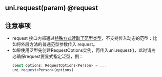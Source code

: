 ## uni.request(param) @request

<!-- UTSAPIJSON.request.description -->

<!-- UTSAPIJSON.request.param -->

<!-- UTSAPIJSON.request.returnValue -->

<!-- UTSAPIJSON.request.compatibility -->

<!-- UTSAPIJSON.request.tutorial -->

<!-- UTSAPIJSON.general_type.name -->

<!-- UTSAPIJSON.general_type.param -->

## 注意事项

* request 接口内部通过[特殊方式读取了范型类型](../../uts/generics.md#使用限制)，不支持传入动态的范型：比如将外层方法的普通范型参数传入 request。
* 如果使用泛型先创建RequestOptions实例，再传入uni.request()，此时请务必确保request要显式指定泛型，例：
    ```typescript
    const options: RequestOptions<Person> = ...
    uni.request<Person>(options)
    ```
